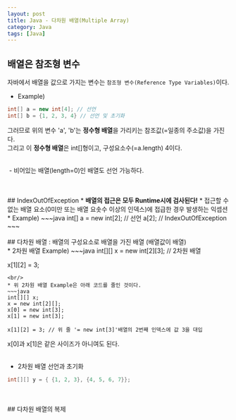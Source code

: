 ```yaml
---
layout: post
title: Java - 다차원 배열(Multiple Array)
category: Java
tags: [Java]
---
```


## 배열은 참조형 변수
자바에서 배열을 값으로 가지는 변수는 `참조형 변수(Reference Type Variables)`이다.<br/>
* Example)
~~~java
int[] a = new int[4]; // 선언
int[] b = {1, 2, 3, 4} // 선언 및 초기화
~~~
그러므로 위의 변수 'a', 'b'는 <strong>정수형 배열</strong>을 가리키는 참조값(=일종의 주소값)을 가진다.<br/>
그리고 이 <strong>정수형 배열</strong>은 int[]형이고, 구성요소수(=a.length) 4이다.<br/>
<br/>
<p>&nbsp;- 비어있는 배열(length=0)인 배열도 선언 가능하다.</p>
<br/>
<br/>
## IndexOutOfException
 * <strong>배열의 접근은 모두 Runtime시에 검사된다!</strong>
 * 접근할 수 없는 배열 요소(0미만 또는 배열 요솟수 이상의 인덱스)에 접급한 경우 발생하는 익셉션
 * Example)
~~~java
int[] a = new int[2]; // 선언
a[2]; // IndexOutOfException
~~~
<br/>
<br/>
## 다차원 배열
: 배열의 구성요소로 배열을 가진 배열 (배열값이 배열)<br/>
* 2차원 배열 Example)
~~~java
int[][] x = new int[2][3]; // 2차원 배열

x[1][2] = 3;
~~~
<br/>
* 위 2차원 배열 Example은 아래 코드를 줄인 것이다.
~~~java
int[][] x;
x = new int[2][];
x[0] = new int[3];
x[1] = new int[3];

x[1][2] = 3; // 위 줄 '= new int[3]'배열의 2번째 인덱스에 값 3을 대입
~~~
x[0]과 x[1]은 같은 사이즈가 아니여도 된다.<br/>
<br/>
* 2차원 배열 선언과 초기화
~~~java
int[][] y = { {1, 2, 3}, {4, 5, 6, 7}};
~~~

<br/>
<br/>
## 다차원 배열의 복제


